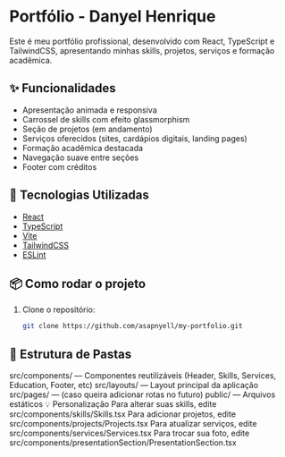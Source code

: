 # Portfólio - Danyel Henrique

Este é meu portfólio profissional, desenvolvido com React, TypeScript e TailwindCSS, apresentando minhas skills, projetos, serviços e formação acadêmica.

## ✨ Funcionalidades

- Apresentação animada e responsiva
- Carrossel de skills com efeito glassmorphism
- Seção de projetos (em andamento)
- Serviços oferecidos (sites, cardápios digitais, landing pages)
- Formação acadêmica destacada
- Navegação suave entre seções
- Footer com créditos

## 🚀 Tecnologias Utilizadas

- [React](https://react.dev/)
- [TypeScript](https://www.typescriptlang.org/)
- [Vite](https://vitejs.dev/)
- [TailwindCSS](https://tailwindcss.com/)
- [ESLint](https://eslint.org/)

## 📦 Como rodar o projeto

1. Clone o repositório:
   ```sh
   git clone https://github.com/asapnyell/my-portfolio.git

## 📁 Estrutura de Pastas

src/components/ — Componentes reutilizáveis (Header, Skills, Services, Education, Footer, etc)
src/layouts/ — Layout principal da aplicação
src/pages/ — (caso queira adicionar rotas no futuro)
public/ — Arquivos estáticos
💡 Personalização
Para alterar suas skills, edite src/components/skills/Skills.tsx
Para adicionar projetos, edite src/components/projects/Projects.tsx
Para atualizar serviços, edite src/components/services/Services.tsx
Para trocar sua foto, edite src/components/presentationSection/PresentationSection.tsx